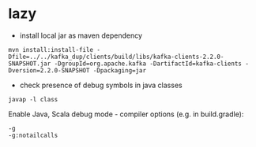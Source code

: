 # lazy

- install local jar as maven dependency
```
mvn install:install-file -Dfile=../../kafka_dup/clients/build/libs/kafka-clients-2.2.0-SNAPSHOT.jar -DgroupId=org.apache.kafka -DartifactId=kafka-clients -Dversion=2.2.0-SNAPSHOT -Dpackaging=jar
```

- check presence of debug symbols in java classes 
```
javap -l class
```

Enable Java, Scala debug mode  - compiler options (e.g. in build.gradle):
```
-g
-g:notailcalls
```

